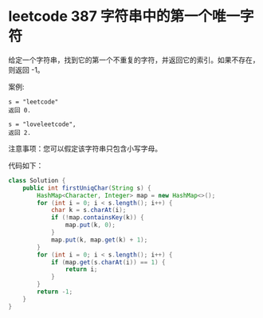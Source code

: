 # leetcode 387 字符串中的第一个唯一字符

给定一个字符串，找到它的第一个不重复的字符，并返回它的索引。如果不存在，则返回 -1。

案例:
```
s = "leetcode"
返回 0.
```
```
s = "loveleetcode",
返回 2.
 ```

注意事项：您可以假定该字符串只包含小写字母。

代码如下：
``` java
class Solution {
    public int firstUniqChar(String s) {
        HashMap<Character, Integer> map = new HashMap<>();
        for (int i = 0; i < s.length(); i++) {
            char k = s.charAt(i);
            if (!map.containsKey(k)) {
                map.put(k, 0);
            }
            map.put(k, map.get(k) + 1);
        }
        for (int i = 0; i < s.length(); i++) {
            if (map.get(s.charAt(i)) == 1) {
                return i;
            }
        }
        return -1;   
    }
}
```